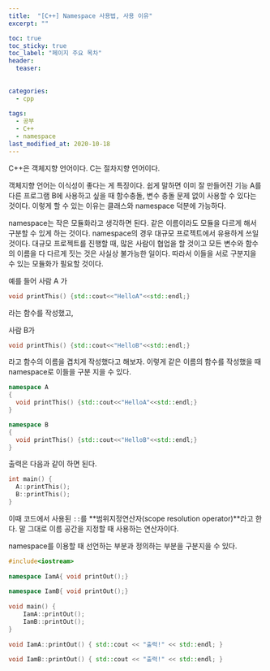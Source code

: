 ```yaml
---
title:  "[C++] Namespace 사용법, 사용 이유"
excerpt: ""

toc: true
toc_sticky: true
toc_label: "페이지 주요 목차"
header:
  teaser: 
  
  
categories:
  - cpp
  
tags:
  - 공부
  - C++
  - namespace
last_modified_at: 2020-10-18
---
```


C++은 객체지향 언어이다. C는 절차지향 언어이다.

객체지향 언어는 이식성이 좋다는 게 특징이다. 쉽게 말하면 이미 잘 만들어진 기능 A를 다른 프로그램 B에 사용하고 싶을 때 함수충돌, 변수 충돌 문제 없이 사용할 수 있다는 것이다.
이렇게 할 수 있는 이유는 클래스와 namespace 덕분에 가능하다.

namespace는 작은 모듈화라고 생각하면 된다. 같은 이름이라도 모듈을 다르게 해서 구분할 수 있게 하는 것이다. namespace의 경우 대규모 프로젝트에서 유용하게 쓰일 것이다.
대규모 프로젝트를 진행할 때, 많은 사람이 협업을 할 것이고 모든 변수와 함수의 이름을 다 다르게 짓는 것은 사실상 불가능한 일이다. 따라서 이들을 서로 구분지을 수 있는 모듈화가 필요할 것이다.

예를 들어 사람 A 가 

```c++
void printThis() {std::cout<<"HelloA"<<std::endl;}
```

라는 함수를 작성했고,

사람 B가

```c++
void printThis() {std::cout<<"HelloB"<<std::endl;}
```

라고 함수의 이름을 겹치게 작성했다고 해보자. 이렇게 같은 이름의 함수를 작성했을 때 namespace로 이들을 구분 지을 수 있다.

```c++
namespace A
{
  void printThis() {std::cout<<"HelloA"<<std::endl;}
}

namespace B
{
  void printThis() {std::cout<<"HelloB"<<std::endl;}
}
```

출력은 다음과 같이 하면 된다.

```c++
int main() {
  A::printThis();
  B::printThis();
}
```

이때 코드에서 사용된 `::`를 **범위지정연산자(scope resolution operator)**라고 한다. 말 그대로 이름 공간을 지정할 때 사용하는 연산자이다.

namespace를 이용할 때 선언하는 부분과 정의하는 부분을 구분지을 수 있다.

```c++
#include<iostream>
 
namespace IamA{ void printOut();}
 
namespace IamB{ void printOut();}
 
void main() {
    IamA::printOut();
    IamB::printOut();
}
 
void IamA::printOut() { std::cout << "출력!" << std::endl; }
 
void IamB::printOut() { std::cout << "출력!" << std::endl; }
```

